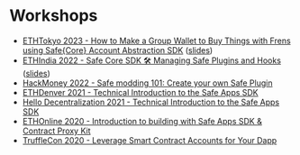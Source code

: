 # Workshops

- [ETHTokyo 2023 - How to Make a Group Wallet to Buy Things with Frens using Safe{Core} Account Abstraction SDK](https://www.youtube.com/watch?v=Vgfgr-oNLMk&t=8360s) ([slides](https://docs.google.com/presentation/d/1menJOy_Hk3dS89VmpDU_ZxJcM90Set3ozNRZgBYJWy8/edit?usp=sharing))
- [ETHIndia 2022 - Safe Core SDK 🛠 Managing Safe Plugins and Hooks](https://www.youtube.com/watch?v=ppwE9GXC5MA) ([slides](https://docs.google.com/presentation/d/1hw4S0bna-9cit-oiZkAh11mk_rse6zqTebXJiRRfUc4/edit?usp=sharing))
- [HackMoney 2022 - Safe modding 101: Create your own Safe Plugin](https://www.youtube.com/watch?v=QdOfuxxXVBA)
- [ETHDenver 2021 - Technical Introduction to the Safe Apps SDK](https://www.youtube.com/watch?v=QG94GpCE0p0)
- [Hello Decentralization 2021 - Technical Introduction to the Safe Apps SDK](https://www.crowdcast.io/e/hello-decentralization/49)
- [ETHOnline 2020 - Introduction to building with Safe Apps SDK & Contract Proxy Kit](https://www.youtube.com/watch?v=YGw8WfBw5OI)
- [TruffleCon 2020 - Leverage Smart Contract Accounts for Your Dapp](https://www.youtube.com/watch?v=J_3BpQGTLeI)
